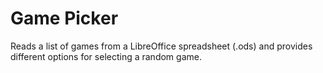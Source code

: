# Game Picker

Reads a list of games from a LibreOffice spreadsheet (.ods) and provides different options for selecting a random game. 
